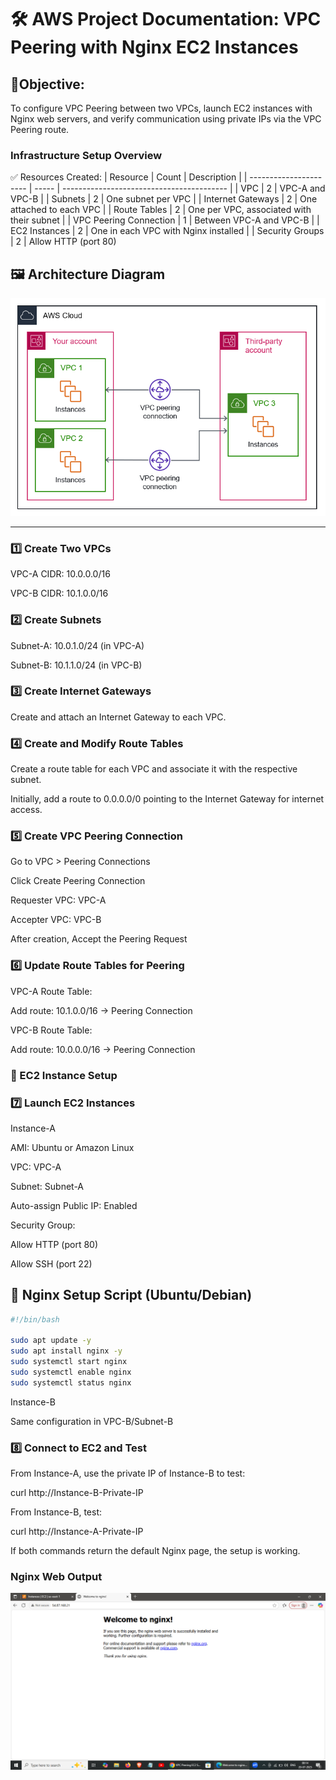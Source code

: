 # 🛠️   AWS Project Documentation: VPC Peering with Nginx EC2 Instances

## 🎯Objective:

To configure VPC Peering between two VPCs, launch EC2 instances with Nginx web servers, and verify communication using private IPs via the VPC Peering route.

### Infrastructure Setup Overview
✅ Resources Created:
| Resource               | Count | Description                               |
| ---------------------- | ----- | ----------------------------------------- |
| VPC                    | 2     | VPC-A and VPC-B                           |
| Subnets                | 2     | One subnet per VPC                        |
| Internet Gateways      | 2     | One attached to each VPC                  |
| Route Tables           | 2     | One per VPC, associated with their subnet |
| VPC Peering Connection | 1     | Between VPC-A and VPC-B                   |
| EC2 Instances          | 2     | One in each VPC with Nginx installed      |
| Security Groups        | 2     | Allow HTTP (port 80)                   


## 🖼️ Architecture Diagram
![VPC Peering Architecture](images/p2_vpc-peering.png)

---

### 1️⃣  Create Two VPCs

VPC-A CIDR: 10.0.0.0/16

VPC-B CIDR: 10.1.0.0/16

### 2️⃣  Create Subnets

Subnet-A: 10.0.1.0/24 (in VPC-A)

Subnet-B: 10.1.1.0/24 (in VPC-B)

### 3️⃣  Create Internet Gateways

Create and attach an Internet Gateway to each VPC.

### 4️⃣  Create and Modify Route Tables
Create a route table for each VPC and associate it with the respective subnet.

Initially, add a route to 0.0.0.0/0 pointing to the Internet Gateway for internet access.

### 5️⃣  Create VPC Peering Connection

Go to VPC > Peering Connections

Click Create Peering Connection

Requester VPC: VPC-A

Accepter VPC: VPC-B

After creation, Accept the Peering Request

### 6️⃣  Update Route Tables for Peering

VPC-A Route Table:

Add route: 10.1.0.0/16 → Peering Connection

VPC-B Route Table:

Add route: 10.0.0.0/16 → Peering Connection

### 🚀  EC2 Instance Setup

### 7️⃣  Launch EC2 Instances

Instance-A

AMI: Ubuntu or Amazon Linux

VPC: VPC-A

Subnet: Subnet-A

Auto-assign Public IP: Enabled

Security Group:

Allow HTTP (port 80)

Allow SSH (port 22)

## 🔧 Nginx Setup Script (Ubuntu/Debian)

```bash
#!/bin/bash

sudo apt update -y
sudo apt install nginx -y
sudo systemctl start nginx
sudo systemctl enable nginx
sudo systemctl status nginx

```

Instance-B

Same configuration in VPC-B/Subnet-B

### 8️⃣  Connect to EC2 and Test

From Instance-A, use the private IP of Instance-B to test:

curl http://Instance-B-Private-IP

From Instance-B, test:

curl http://Instance-A-Private-IP

If both commands return the default Nginx page, the setup is working.

###  Nginx Web Output
 ![Nginx Web Output](images/Nginx_project.png)
